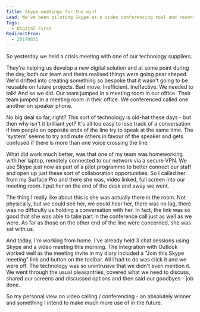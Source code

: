 ```yaml
---
Title: Skype meetings for the win!
Lead: We've been piloting Skype as a video conferencing tool and recently I had a chance to see it earn it's keep. Very much a fan of the opportunities it brings.
Tags: 
  - Digital First 
RedirectFrom:
  - 20170831
---
```


So yesterday we held a crisis meeting with one of our technology suppliers.

They're helping us develop a new digital solution and at some point during the day, both our team and theirs realised things were going pear shaped. We'd drifted into creating something so bespoke that it wasn't going to be reusable on future projects. Bad move. Inefficient. Ineffective. We needed to talk! And so we did. Our team jumped in a meeting room in our office. Their team jumped in a meeting room in their office. We conferenced called one another on speaker phone.

No big deal so far, right? This sort of technology is old-hat these days - but then why isn't it brilliant yet? It's all too easy to lose track of a conversation if two people on opposite ends of the line try to speak at the same time. The 'system' seems to try and mute others in favour of the speaker and gets confused if there is more than one voice crossing the line.

What did work much better, was that one of my team was homeworking with her laptop, remotely connected to our network via a secure VPN. We use Skype just now as part of a pilot programme to better connect our staff and open up just these sort of collaboration opportunities. So I called her from my Surface Pro and there she was, video linked, full screen into our meeting room. I put her on the end of the desk and away we went.

The thing I really like about this is she was actually there in the room. Not physically, but we could see her, we could hear her, there was no lag, there was no difficulty us holding a conversation with her. In fact, the link was so good that she was able to take part in the conference call just as well as we were. As far as those on the other end of the line were concerned, she was sat with us.

And today, I'm working from home. I've already held 3 chat sessions using Skype and a video meeting this morning. The integration with Outlook worked well as the meeting invite in my diary included a "Join this Skype meeting" link and button on the toolbar. All I had to do was click it and we were off. The technology was so unintrusive that we didn't even mention it. We went through the usual pleasantries, covered what we need to discuss, shared our screens and discussed options and then said our goodbyes - job done.

So my personal view on video calling / conferencing - an absolutely winner and something I intend to make much more use of in the future.
